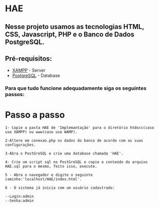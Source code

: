 # HAE
## Nesse projeto usamos as tecnologias HTML, CSS, Javascript, PHP e o Banco de Dados PostgreSQL.
## Pré-requisitos:

* [XAMPP](https://www.apachefriends.org/pt_br/index.html) - Server
* [PostgreSQL](https://www.postgresql.org/) - Database

### Para que tudo funcione adequadamente siga os seguintes passos:

# Passo a passo
```
1- Copie a pasta HAE de 'Implemantação' para o diretório htdocs(caso use XAMPP) ou www(caso use WAMP).
```
```
2-Altere em conexao.php os dados do banco de acordo com as suas configurações. 
```
```
3-Abra o PostGreSQL e crie uma database chamada 'HAE'. 
```
```
4- Crie um script sql no PostGreSQL e copie o conteúdo do arquivo HAE.sql para o mesmo, feito isso, execute.
```
```
5 - Abra o navegador e digite o seguinte caminho:'localhost/HAE/index.html'.
```
```
6 - O sistema já inicia com um usuário cadastrado:
 ```
 
 ```
--Login:admin
--Senha:admin 
```

